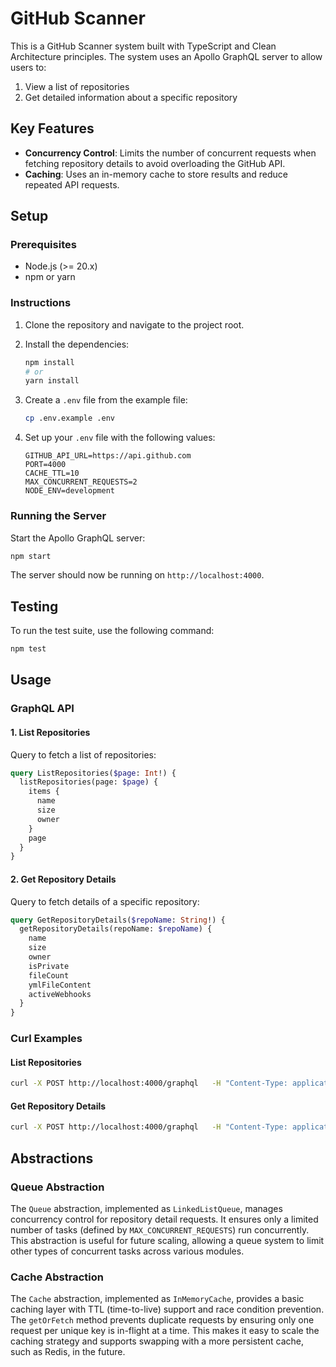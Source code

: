 
# GitHub Scanner

This is a GitHub Scanner system built with TypeScript and Clean Architecture principles. The system uses an Apollo GraphQL server to allow users to:
1. View a list of repositories
2. Get detailed information about a specific repository

## Key Features
- **Concurrency Control**: Limits the number of concurrent requests when fetching repository details to avoid overloading the GitHub API.
- **Caching**: Uses an in-memory cache to store results and reduce repeated API requests.

## Setup

### Prerequisites
- Node.js (>= 20.x)
- npm or yarn

### Instructions

1. Clone the repository and navigate to the project root.

2. Install the dependencies:
   ```bash
   npm install
   # or
   yarn install
   ```

3. Create a `.env` file from the example file:
   ```bash
   cp .env.example .env
   ```

4. Set up your `.env` file with the following values:
   ```env
   GITHUB_API_URL=https://api.github.com
   PORT=4000
   CACHE_TTL=10
   MAX_CONCURRENT_REQUESTS=2
   NODE_ENV=development
   ```

### Running the Server
Start the Apollo GraphQL server:
```bash
npm start
```

The server should now be running on `http://localhost:4000`.

## Testing

To run the test suite, use the following command:
```bash
npm test
```

## Usage

### GraphQL API

#### 1. List Repositories
Query to fetch a list of repositories:
```graphql
query ListRepositories($page: Int!) {
  listRepositories(page: $page) {
    items {
      name
      size
      owner
    }
    page
  }
}
```

#### 2. Get Repository Details
Query to fetch details of a specific repository:
```graphql
query GetRepositoryDetails($repoName: String!) {
  getRepositoryDetails(repoName: $repoName) {
    name
    size
    owner
    isPrivate
    fileCount
    ymlFileContent
    activeWebhooks
  }
}
```

### Curl Examples

#### List Repositories
```bash
curl -X POST http://localhost:4000/graphql   -H "Content-Type: application/json"   -H "Authorization: Bearer YOUR_GITHUB_TOKEN"   -d '{"query": "query ListRepositories($page: Int!) { listRepositories(page: $page) { items { name size owner } page } }", "variables": {"page": 1}}'
```

#### Get Repository Details
```bash
curl -X POST http://localhost:4000/graphql   -H "Content-Type: application/json"   -H "Authorization: Bearer YOUR_GITHUB_TOKEN"   -d '{"query": "query GetRepositoryDetails($repoName: String!) { getRepositoryDetails(repoName: $repoName) { name size owner isPrivate fileCount ymlFileContent activeWebhooks } }", "variables": {"repoName": "repoA"}}'
```

## Abstractions

### Queue Abstraction
The `Queue` abstraction, implemented as `LinkedListQueue`, manages concurrency control for repository detail requests. It ensures only a limited number of tasks (defined by `MAX_CONCURRENT_REQUESTS`) run concurrently. This abstraction is useful for future scaling, allowing a queue system to limit other types of concurrent tasks across various modules.

### Cache Abstraction
The `Cache` abstraction, implemented as `InMemoryCache`, provides a basic caching layer with TTL (time-to-live) support and race condition prevention. The `getOrFetch` method prevents duplicate requests by ensuring only one request per unique key is in-flight at a time. This makes it easy to scale the caching strategy and supports swapping with a more persistent cache, such as Redis, in the future.

